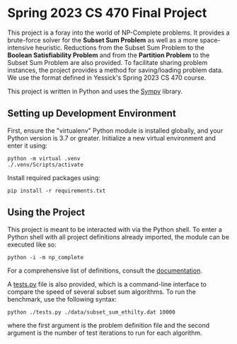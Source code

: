 # Spring 2023 CS 470 Final Project

This project is a foray into the world of NP-Complete problems. It provides a brute-force solver for the **Subset Sum Problem** as well as a more space-intensive heuristic.
Reductions from the Subset Sum Problem to the **Boolean Satisfiability Problem** and from the **Partition Problem** to the Subset Sum Problem are also provided.
To facilitate sharing problem instances, the project provides a method for saving/loading problem data. We use the format defined in Yessick's Spring 2023 CS 470 course.

This project is written in Python and uses the [Sympy](https://www.sympy.org/en/index.html) library.

## Setting up Development Environment

First, ensure the "virtualenv" Python module is installed globally, and your Python version is 3.7 or greater.
Initialize a new virtual environment and enter it using:

```
python -m virtual .venv
./.venv/Scripts/activate
```

Install required packages using:

```
pip install -r requirements.txt
```

## Using the Project

This project is meant to be interacted with via the Python shell. To enter a Python shell with all project definitions already imported, the module can be executed like so:

```
python -i -m np_complete
```

For a comprehensive list of definitions, consult the [documentation](documentation.html).

A [tests.py](tests.py) file is also provided, which is a command-line interface to compare the speed of several subset sum algorithms.
To run the benchmark, use the following syntax:

```
python ./tests.py ./data/subset_sum_ethilty.dat 10000
```

where the first argument is the problem definition file and the second argument is the number of test iterations to run for each algorithm.